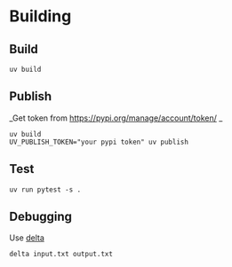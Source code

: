 # Building

## Build

```console
uv build
```

## Publish

_Get token from https://pypi.org/manage/account/token/ _

```console
uv build
UV_PUBLISH_TOKEN="your pypi token" uv publish
```

## Test

```console
uv run pytest -s .
```

## Debugging

Use [delta](https://github.com/dandavison/delta)

```console
delta input.txt output.txt
```
